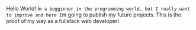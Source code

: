 Hello World! I`m a begginner in the programming world, but I really want to improve and here I`m going to publish my future projects. 
This is the proof of my way as a fullstack web developer!
